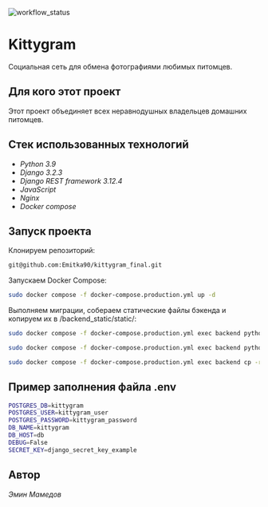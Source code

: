 ![workflow_status](https://github.com/emitka90/kittygram_final/actions/workflows/main.yml/badge.svg)

# __Kittygram__

Социальная сеть для обмена фотографиями любимых питомцев.

## Для кого этот проект

Этот проект объединяет всех неравнодушных владельцев домашних питомцев.

## Стек использованных технологий

- *Python 3.9*
- *Django 3.2.3*
- *Django REST framework 3.12.4*
- *JavaScript*
- *Nginx*
- *Docker compose*

## Запуск проекта

Клонируем репозиторий:

```bash
git@github.com:Emitka90/kittygram_final.git
```

Запускаем Docker Compose:

```bash
sudo docker compose -f docker-compose.production.yml up -d
```

Выполняем миграции, собераем статические файлы бэкенда и копируем их в /backend_static/static/:

```bash
sudo docker compose -f docker-compose.production.yml exec backend python manage.py migrate
```
```bash
sudo docker compose -f docker-compose.production.yml exec backend python manage.py collectstatic
```
```bash
sudo docker compose -f docker-compose.production.yml exec backend cp -r /app/collected_static/. /backend_static/static/
```

## Пример заполнения файла __.env__

```bash
POSTGRES_DB=kittygram
POSTGRES_USER=kittygram_user
POSTGRES_PASSWORD=kittygram_password
DB_NAME=kittygram
DB_HOST=db
DEBUG=False
SECRET_KEY=django_secret_key_example
```

## Автор
*Эмин Мамедов*
